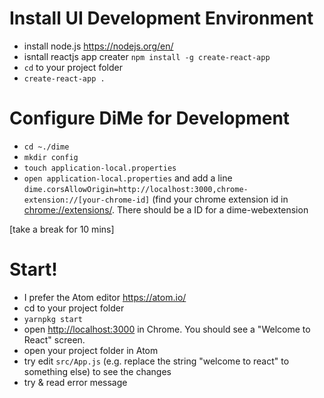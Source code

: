 # Install UI Development Environment 
* install node.js <https://nodejs.org/en/>
* isntall reactjs app creater `npm install -g create-react-app`
* `cd` to your project folder
* `create-react-app .`

# Configure DiMe for Development
* `cd ~./dime`
* `mkdir config`
* `touch application-local.properties`
* `open application-local.properties` and add a line `dime.corsAllowOrigin=http://localhost:3000,chrome-extension://[your-chrome-id]` (find your chrome extension id in <chrome://extensions/>. There should be a ID for a dime-webextension

[take a break for 10 mins]

# Start!
* I prefer the Atom editor <https://atom.io/>
* cd to your project folder
* `yarnpkg start`
* open <http://localhost:3000> in Chrome. You should see a "Welcome to React" screen.
* open your project folder in Atom
* try edit `src/App.js` (e.g. replace the string "welcome to react" to something else) to see the changes
* try & read error message
